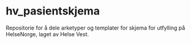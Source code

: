 # hv_pasientskjema
Repositorie for å dele arketyper og templater for skjema for utfylling på HelseNorge, laget av Helse Vest.
